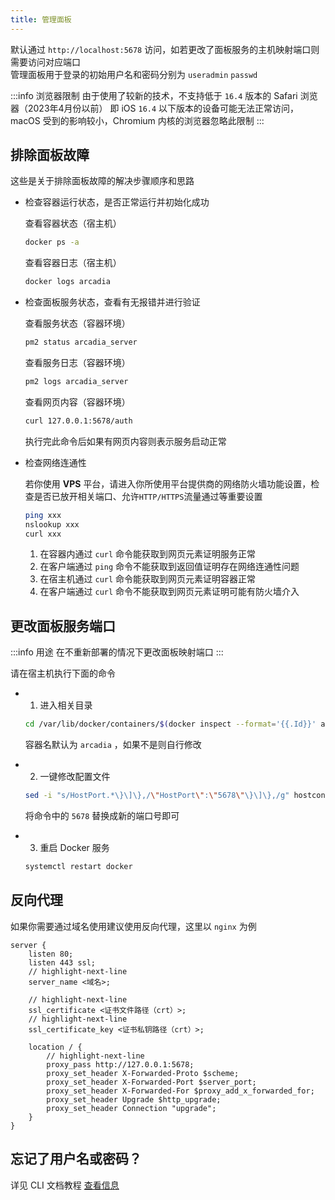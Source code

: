 ```yaml
---
title: 管理面板
---
```


默认通过 `http://localhost:5678` 访问，如若更改了面板服务的主机映射端口则需要访问对应端口  
管理面板用于登录的初始用户名和密码分别为 `useradmin` `passwd`

:::info 浏览器限制
由于使用了较新的技术，不支持低于 `16.4` 版本的 Safari 浏览器（2023年4月份以前）
即 iOS `16.4` 以下版本的设备可能无法正常访问，macOS 受到的影响较小，Chromium 内核的浏览器忽略此限制
:::

## 排除面板故障

这些是关于排除面板故障的解决步骤顺序和思路

- 检查容器运行状态，是否正常运行并初始化成功

  查看容器状态（宿主机）
  ```bash
  docker ps -a
  ```
  查看容器日志（宿主机）
  ```bash
  docker logs arcadia
  ```

- 检查面板服务状态，查看有无报错并进行验证

  查看服务状态（容器环境）
  ```bash
  pm2 status arcadia_server
  ```
  查看服务日志（容器环境）
  ```bash
  pm2 logs arcadia_server
  ```
  查看网页内容（容器环境）
  ```bash
  curl 127.0.0.1:5678/auth
  ```

  执行完此命令后如果有网页内容则表示服务启动正常

- 检查网络连通性

  若你使用 **VPS** 平台，请进入你所使用平台提供商的网络防火墙功能设置，检查是否已放开相关端口、允许`HTTP/HTTPS`流量通过等重要设置

  ```bash
  ping xxx
  nslookup xxx
  curl xxx
  ```
  1. 在容器内通过 `curl` 命令能获取到网页元素证明服务正常
  2. 在客户端通过 `ping` 命令不能获取到返回值证明存在网络连通性问题
  3. 在宿主机通过 `curl` 命令能获取到网页元素证明容器正常
  4. 在客户端通过 `curl` 命令不能获取到网页元素证明可能有防火墙介入

## 更改面板服务端口

:::info 用途
在不重新部署的情况下更改面板映射端口
:::

请在宿主机执行下面的命令

- 1. 进入相关目录

  ```bash
  cd /var/lib/docker/containers/$(docker inspect --format='{{.Id}}' arcadia)
  ```
  容器名默认为 `arcadia` ，如果不是则自行修改

- 2. 一键修改配置文件

  ```bash
  sed -i "s/HostPort.*\}\]\},/\"HostPort\":\"5678\"\}\]\},/g" hostconfig.json
  ```
  将命令中的 `5678` 替换成新的端口号即可

- 3. 重启 Docker 服务

  ```bash
  systemctl restart docker
  ```

## 反向代理

如果你需要通过域名使用建议使用反向代理，这里以 `nginx` 为例
```
server {
    listen 80;
    listen 443 ssl;
    // highlight-next-line
    server_name <域名>;

    // highlight-next-line
    ssl_certificate <证书文件路径（crt）>;
    // highlight-next-line
    ssl_certificate_key <证书私钥路径（crt）>;

    location / {
        // highlight-next-line
        proxy_pass http://127.0.0.1:5678;
        proxy_set_header X-Forwarded-Proto $scheme;
        proxy_set_header X-Forwarded-Port $server_port;
        proxy_set_header X-Forwarded-For $proxy_add_x_forwarded_for;
        proxy_set_header Upgrade $http_upgrade;
        proxy_set_header Connection "upgrade";
    }
}
```

## 忘记了用户名或密码？

详见 CLI 文档教程 [查看信息](/docs/cli/server/service#查看信息)

